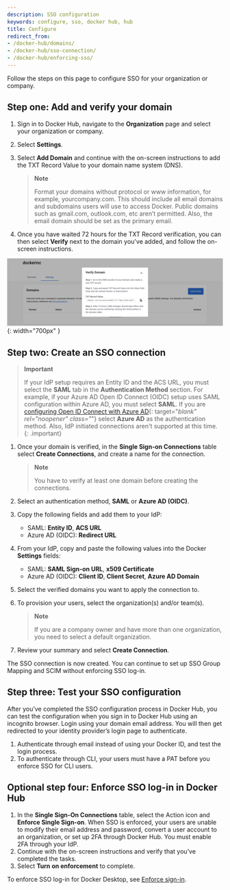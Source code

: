 ```yaml
---
description: SSO configuration
keywords: configure, sso, docker hub, hub
title: Configure
redirect_from:
- /docker-hub/domains/
- /docker-hub/sso-connection/
- /docker-hub/enforcing-sso/
---
```


Follow the steps on this page to configure SSO for your organization or company. 

## Step one: Add and verify your domain

1. Sign in to Docker Hub, navigate to the **Organization** page and select your organization or company.
2. Select **Settings**. 
3. Select **Add Domain** and continue with the on-screen instructions to add the TXT Record Value to your domain name system (DNS).

    >**Note**
    >
    > Format your domains without protocol or www information, for example, yourcompany.com. This should include all email domains and subdomains users will use to access Docker. Public domains such as gmail.com, outlook.com, etc aren’t permitted. Also, the email domain should be set as the primary email.

4. Once you have waited 72 hours for the TXT Record verification, you can then select **Verify** next to the domain you've added, and follow the on-screen instructions. 

![verify-domain](../images/verify-domain.png){: width="700px" }

## Step two: Create an SSO connection

> **Important**
>
> If your IdP setup requires an Entity ID and the ACS URL, you must select the
> **SAML** tab in the **Authentication Method** section. For example, if your
> Azure AD Open ID Connect (OIDC) setup uses SAML configuration within Azure
> AD, you must select **SAML**. If you are [configuring Open ID Connect with Azure AD](https://docs.microsoft.com/en-us/powerapps/maker/portals/configure/configure-openid-settings){: target="_blank" rel="noopener" class="_"} select
> **Azure AD** as the authentication method. Also, IdP initiated connections
> aren't supported at this time.
{: .important}


1. Once your domain is verified, in the **Single Sign-on Connections** table select **Create Connections**, and create a name for the connection. 

    > **Note**
    >
    > You have to verify at least one domain before creating the connections.

2. Select an authentication method, **SAML** or **Azure AD (OIDC)**.
3. Copy the following fields and add them to your IdP:

   - SAML: **Entity ID**, **ACS URL**
   - Azure AD (OIDC): **Redirect URL**

4. From your IdP, copy and paste the following values into the Docker **Settings** fields:

    - SAML: **SAML Sign-on URL**, **x509 Certificate**
    - Azure AD (OIDC): **Client ID**, **Client Secret**, **Azure AD Domain**

5. Select the verified domains you want to apply the connection to.

6. To provision your users, select the organization(s) and/or team(s).

    > **Note**
    >
    > If you are a company owner and have more than one organization, you need to select a default organization.

7. Review your summary and select **Create Connection**.

The SSO connection is now created. You can continue to set up SSO Group Mapping and SCIM without enforcing SSO log-in.

## Step three: Test your SSO configuration

After you’ve completed the SSO configuration process in Docker Hub, you can test the configuration when you sign in to Docker Hub using an incognito browser. Login using your domain email address. You will then get redirected to your identity provider’s login page to authenticate.

1. Authenticate through email instead of using your Docker ID, and test the login process.
2. To authenticate through CLI, your users must have a PAT before you enforce SSO for CLI users.

## Optional step four: Enforce SSO log-in in Docker Hub

1. In the **Single Sign-On Connections** table, select the Action icon and **Enforce Single Sign-on**.
    When SSO is enforced, your users are unable to modify their email address and password, convert a user account to an organization, or set up 2FA through Docker Hub. You must enable 2FA through your IdP.
2. Continue with the on-screen instructions and verify that you’ve completed the tasks. 
3. Select **Turn on enforcement** to complete. 

To enforce SSO log-in for Docker Desktop, see [Enforce sign-in](../../docker-hub/configure-sign-in.md).
